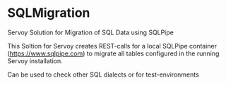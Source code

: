 # SQLMigration
Servoy Solution for Migration of SQL Data using SQLPipe

This Soltion for Servoy creates REST-calls for a local SQLPipe container (https://www.sqlpipe.com) to migrate all tables configured in the running Servoy installation.

Can be used to check other SQL dialects or for test-environments
